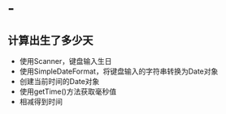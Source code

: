 # -
## 计算出生了多少天
- 使用Scanner，键盘输入生日
- 使用SimpleDateFormat，将键盘输入的字符串转换为Date对象
- 创建当前时间的Date对象
- 使用getTime()方法获取毫秒值
- 相减得到时间
